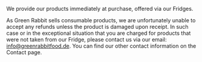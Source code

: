We provide our products immediately at purchase, offered via our Fridges.

As Green Rabbit sells consumable products, we are unfortunately unable to accept any refunds unless the product is damaged upon receipt. In such case or in the exceptional situation that you are charged for products that were not taken from our Fridge, please contact us via our email: info@greenrabbitfood.de. You can find our other contact information on the Contact page.